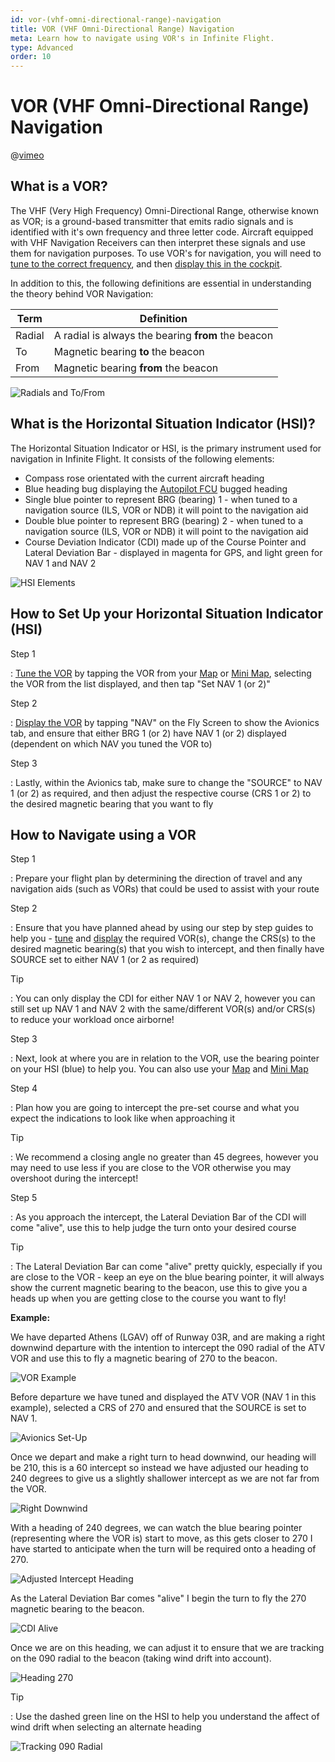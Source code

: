 ```yaml
---
id: vor-(vhf-omni-directional-range)-navigation
title: VOR (VHF Omni-Directional Range) Navigation
meta: Learn how to navigate using VOR's in Infinite Flight.
type: Advanced
order: 10
---
```


# VOR (VHF Omni-Directional Range) Navigation



@[vimeo](455590960)



## What is a VOR?

The VHF (Very High Frequency) Omni-Directional Range, otherwise known as VOR; is a ground-based transmitter that emits radio signals and is identified with it's own frequency and three letter code. Aircraft equipped with VHF Navigation Receivers can then interpret these signals and use them for navigation purposes. To use VOR's for navigation, you will need to [tune to the correct frequency](/guide/getting-started/pilot-user-interface/navigation#tuning-to-a-vor-or-adf), and then [display this in the cockpit](/guide/getting-started/pilot-user-interface/navigation#displaying-a-vor-in-your-aircraft).



In addition to this, the following definitions are essential in understanding the theory behind VOR Navigation:



| Term   | Definition                                         |
| ------ | -------------------------------------------------- |
| Radial | A radial is always the bearing **from** the beacon |
| To     | Magnetic bearing **to** the beacon                 |
| From   | Magnetic bearing **from** the beacon               |



![Radials and To/From](_images/manual/graphics/vor-radials.jpg)



## What is the Horizontal Situation Indicator (HSI)?

The Horizontal Situation Indicator or HSI, is the primary instrument used for navigation in Infinite Flight. It consists of the following elements:



- Compass rose orientated with the current aircraft heading
- Blue heading bug displaying the [Autopilot FCU](/guide/getting-started/pilot-user-interface/autopilot#autopilot) bugged heading
- Single blue pointer to represent BRG (bearing) 1 - when tuned to a navigation source (ILS, VOR or NDB) it will point to the navigation aid
- Double blue pointer to represent BRG (bearing) 2 - when tuned to a navigation source (ILS, VOR or NDB) it will point to the navigation aid
- Course Deviation Indicator (CDI) made up of the Course Pointer and Lateral Deviation Bar - displayed in magenta for GPS, and light green for NAV 1 and NAV 2


![HSI Elements](_images/manual/graphics/HSI.jpg)


## How to Set Up your Horizontal Situation Indicator (HSI)

Step 1

: [Tune the VOR](/guide/getting-started/pilot-user-interface/navigation#tuning-to-a-vor-or-adf) by tapping the VOR from your [Map](/guide/getting-started/pilot-user-interface/flight-planning#map) or [Mini Map](/guide/getting-started/pilot-user-interface/flight-planning#mini-map), selecting the VOR from the list displayed, and then tap "Set NAV 1 (or 2)"



Step 2

: [Display the VOR](/guide/getting-started/pilot-user-interface/navigation#displaying-a-vor-in-your-aircraft) by tapping "NAV" on the Fly Screen to show the Avionics tab, and ensure that either BRG 1 (or 2) have NAV 1 (or 2) displayed (dependent on which NAV you tuned the VOR to)



Step 3

: Lastly, within the Avionics tab, make sure to change the "SOURCE" to NAV 1 (or 2) as required, and then adjust the respective course (CRS 1 or 2) to the desired magnetic bearing that you want to fly



## How to Navigate using a VOR



Step 1

: Prepare your flight plan by determining the direction of travel and any navigation aids (such as VORs) that could be used to assist with your route



Step 2

: Ensure that you have planned ahead by using our step by step guides to help you - [tune](/guide/getting-started/pilot-user-interface/navigation#tuning-to-a-vor-or-adf) and [display](/guide/getting-started/pilot-user-interface/navigation#displaying-a-vor-in-your-aircraft) the required VOR(s), change the CRS(s) to the desired magnetic bearing(s) that you wish to intercept, and then finally have SOURCE set to either NAV 1 (or 2 as required)



Tip

: You can only display the CDI for either NAV 1 or NAV 2, however you can still set up NAV 1 and NAV 2 with the same/different VOR(s) and/or CRS(s) to reduce your workload once airborne!



Step 3

: Next, look at where you are in relation to the VOR, use the bearing pointer on your HSI (blue) to help you. You can also use your [Map](/guide/getting-started/pilot-user-interface/flight-planning#map) and [Mini Map](/guide/getting-started/pilot-user-interface/flight-planning#mini-map)



Step 4

: Plan how you are going to intercept the pre-set course and what you expect the indications to look like when approaching it



Tip

: We recommend a closing angle no greater than 45 degrees, however you may need to use less if you are close to the VOR otherwise you may overshoot during the intercept!



Step 5

: As you approach the intercept, the Lateral Deviation Bar of the CDI will come "alive", use this to help judge the turn onto your desired course



Tip

: The Lateral Deviation Bar can come "alive" pretty quickly, especially if you are close to the VOR - keep an eye on the blue bearing pointer, it will always show the current magnetic bearing to the beacon, use this to give you a heads up when you are getting close to the course you want to fly!



**Example:**

We have departed Athens (LGAV) off of Runway 03R, and are making a right downwind departure with the intention to intercept the 090 radial of the ATV VOR and use this to fly a magnetic bearing of 270 to the beacon.



![VOR Example](_images/manual/graphics/vor-radial-example.jpg)



Before departure we have tuned and displayed the ATV VOR (NAV 1 in this example), selected a CRS of 270 and ensured that the SOURCE is set to NAV 1.

![Avionics Set-Up](_images/manual/frames/avionics-set-up.jpg)

Once we depart and make a right turn to head downwind, our heading will be 210, this is a 60 intercept so instead we have adjusted our heading to 240 degrees to give us a slightly shallower intercept as we are not far from the VOR.

![Right Downwind](_images/manual/frames/right-downwind.jpg)

With a heading of 240 degrees, we can watch the blue bearing pointer (representing where the VOR is) start to move, as this gets closer to 270 I have started to anticipate when the turn will be required onto a heading of 270.

![Adjusted Intercept Heading](_images/manual/frames/adjusted-intercept-heading.jpg)

As the Lateral Deviation Bar comes "alive" I begin the turn to fly the 270 magnetic bearing to the beacon. 

![CDI Alive](_images/manual/frames/cdi-alive.jpg)

Once we are on this heading, we can adjust it to ensure that we are tracking on the 090 radial to the beacon (taking wind drift into account).

![Heading 270](_images/manual/frames/heading-270.jpg)



Tip

: Use the dashed green line on the HSI to help you understand the affect of wind drift when selecting an alternate heading

![Tracking 090 Radial](_images/manual/frames/tracking-090-radial.jpg)

